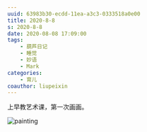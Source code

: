 ```yaml
---
uuid: 63983b30-ecdd-11ea-a3c3-0333518a0e00
title: 2020-8-8
s: 2020-8-8
date: 2020-08-08 17:09:00
tags:
	- 葫芦日记
	- 睡觉
	- 妙语
	- Mark
categories:
	- 育儿
coauthor: liupeixin
---
```




上早教艺术课，第一次画画。

![painting](http://beiming-public.liupei.xin/typora-images/2020-8-8/painting.jpg)